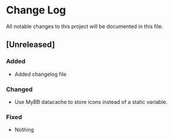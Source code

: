 # Change Log
All notable changes to this project will be documented in this file.

## [Unreleased]

### Added
- Added changelog file

### Changed
- Use MyBB datacache to store icons instead of a static variable.

### Fixed
- Nothing
